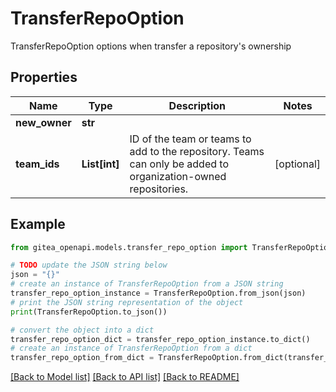 # TransferRepoOption

TransferRepoOption options when transfer a repository's ownership

## Properties

Name | Type | Description | Notes
------------ | ------------- | ------------- | -------------
**new_owner** | **str** |  | 
**team_ids** | **List[int]** | ID of the team or teams to add to the repository. Teams can only be added to organization-owned repositories. | [optional] 

## Example

```python
from gitea_openapi.models.transfer_repo_option import TransferRepoOption

# TODO update the JSON string below
json = "{}"
# create an instance of TransferRepoOption from a JSON string
transfer_repo_option_instance = TransferRepoOption.from_json(json)
# print the JSON string representation of the object
print(TransferRepoOption.to_json())

# convert the object into a dict
transfer_repo_option_dict = transfer_repo_option_instance.to_dict()
# create an instance of TransferRepoOption from a dict
transfer_repo_option_from_dict = TransferRepoOption.from_dict(transfer_repo_option_dict)
```
[[Back to Model list]](../README.md#documentation-for-models) [[Back to API list]](../README.md#documentation-for-api-endpoints) [[Back to README]](../README.md)


